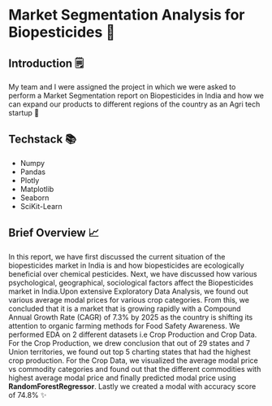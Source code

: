 # Market Segmentation Analysis for Biopesticides 🌾

## Introduction 🗒️
My team and I were assigned the project in which we were asked to perform a Market Segmentation report on Biopesticides in India and how we can expand our products to different regions of the country as an Agri tech startup 🚜

## Techstack 📚
- Numpy 
- Pandas
- Plotly
- Matplotlib
- Seaborn
- SciKit-Learn

## Brief Overview 📈
In this report, we have first discussed the current situation of the biopesticides market in India is and how biopesticides are ecologically beneficial over chemical pesticides. Next, we have discussed how various psychological, geographical, sociological factors affect the Biopesticides market in India.Upon extensive Exploratory Data Analysis, we found out various average modal prices for various crop categories. From this, we concluded that it is a market that is growing rapidly with a Compound Annual Growth Rate (CAGR) of 7.3% by 2025 as the country is shifting its attention to organic farming methods for Food Safety Awareness. We performed EDA on 2 different datasets i.e Crop Production and Crop Data.
For the Crop Production, we drew conclusion that out of 29 states and 7 Union territories, we found out top 5 charting states that had the highest crop production. For the Crop Data, we visualized the average modal price vs commodity categories and found out that the different commodities with highest average modal price and finally predicted modal price using **RandomForestRegressor**. Lastly we created a modal with accuracy score of 74.8% ✨

